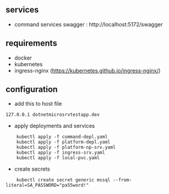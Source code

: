 ## services

- command services swagger : 
http://localhost:5172/swagger

## requirements

- docker
- kubernetes
- ingress-nginx (https://kubernetes.github.io/ingress-nginx/)

## configuration

- add this to host file
```
127.0.0.1 dotnetmicrosrvtestapp.dev
```

- apply deployments and services

```
    kubectl apply -f command-depl.yaml
    kubectl apply -f platform-depl.yaml
    kubectl apply -f platform-np-srv.yaml
    kubectl apply -f ingress-srv.yaml
    kubectl apply -f local-pvc.yaml
```

- create secrets

```
    kubectl create secret generic mssql --from-literal=SA_PASSWORD="pa55word!"
```